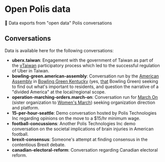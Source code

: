 
# Open Polis data

:open_file_folder: Data exports from "open data" Polis conversations


## Conversations

Data is available here for the following conversations:

* **uberx.taiwan**: Engagement with the government of Taiwan as part of the [vTaiwan](https://www.wired.co.uk/article/taiwan-sunflower-revolution-audrey-tang-g0v) participatory process which led to the successful regulation of Uber in Taiwan.
* **bowling-green.american-assembly**: Conversation run by the [American Assembly](https://americanassembly.org/) in [Bowling Green Kentucky](https://en.wikipedia.org/wiki/Bowling_Green,_Kentucky) (yes, [that](https://en.wikipedia.org/wiki/Bowling_Green_massacre) Bowling Green) seeking to find out what's important to residents, and question the narrative of a "divided America" at the local/regional scope.
* **operation-marching-orders.march-on**: Conversation run for [March On](https://www.wearemarchon.org/)
  (sister organization to [Women's March](https://womensmarch.com/)) seeking organization direction and platform.
* **15-per-hour-seattle**: Demo conversation hosted by Polis Technologies Inc regarding opinions on the move
  to a $15/hr minimum wage.
* **football-concussions**: Another Polis Technologies Inc demo conversation on the societal implications of
  brain injuries in American football.
* **brexit-consensus**: Someone's attempt at finding consensus in the contentious Brexit debate.
* **canadian-electoral-reform**: Conversation regarding Canadian electoral reform.

